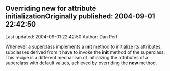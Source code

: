 ## Overriding __new__ for attribute initializationOriginally published: 2004-09-01 22:42:50 
Last updated: 2004-09-01 22:42:50 
Author: Dan Perl 
 
Whenever a superclass implements a __init__ method to initialize its attributes, subclasses derived from it have to invoke the __init__ method of the superclass.  This recipe is a different mechanism of initializing the attributes of a superclass with default values, achieved by overriding the __new__ method.